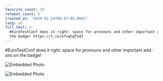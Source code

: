 ```yaml
---
favorite_count: 19
retweet_count: 6
created_at: "2019-02-14T08:07:04.000Z"
lang: en
full_text: >-
  #EuroTestConf does it right: space for pronouns and other important add-ons on
  the badge! https://t.co/e7vqhgTSd3
---
```


#EuroTestConf does it right: space for pronouns and other important add-ons on
the badge!

<div class="gallery gallery-2">

![Embedded Photo](https://twitter-media-coderbyheart.s3.eu-north-1.amazonaws.com/1095957582152388608-DzWflX6XQAEdNEo.jpg)

![Embedded Photo](https://twitter-media-coderbyheart.s3.eu-north-1.amazonaws.com/1095957582152388608-DzWfmZ8XcAEa-A7.jpg)

</div>
